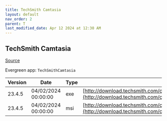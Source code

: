 ```yaml
---
title: TechSmith Camtasia
layout: default
nav_order: 2
parent: T
last_modified_date: Apr 12 2024 at 12:30 AM
---
```


## TechSmith Camtasia

[Source](https://www.techsmith.com/)

Evergreen app: `TechSmithCamtasia`

| Version | Date                | Type | URI                                                                                                                                                |
| ------- | ------------------- | ---- | -------------------------------------------------------------------------------------------------------------------------------------------------- |
| 23.4.5  | 04/02/2024 00:00:00 | exe  | [http://download.techsmith.com/camtasiastudio/releases/2345/camtasia.exe](http://download.techsmith.com/camtasiastudio/releases/2345/camtasia.exe) |
| 23.4.5  | 04/02/2024 00:00:00 | msi  | [http://download.techsmith.com/camtasiastudio/releases/2345/camtasia.msi](http://download.techsmith.com/camtasiastudio/releases/2345/camtasia.msi) |
